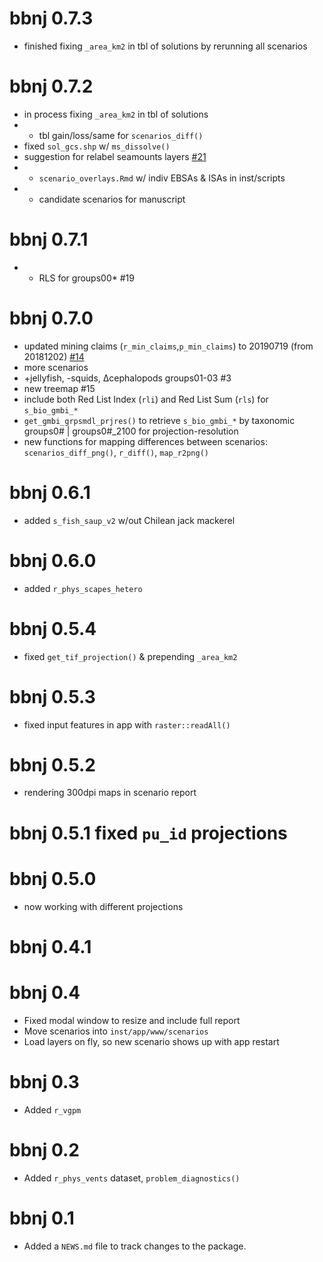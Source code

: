 # bbnj 0.7.3

* finished fixing `_area_km2` in tbl of solutions by rerunning all scenarios

# bbnj 0.7.2

* in process fixing `_area_km2` in tbl of solutions
* + tbl gain/loss/same for `scenarios_diff()`
* fixed `sol_gcs.shp` w/ `ms_dissolve()`
* suggestion for relabel seamounts layers [#21](https://github.com/ecoquants/bbnj/issues/21)
* + `scenario_overlays.Rmd` w/ indiv EBSAs & ISAs in inst/scripts
* + candidate scenarios for manuscript

# bbnj 0.7.1

* + RLS for groups00* #19

# bbnj 0.7.0

* updated mining claims (`r_min_claims`,`p_min_claims`) to 20190719 (from 20181202) [#14](https://github.com/ecoquants/bbnj/issues/14)
* more scenarios
* +jellyfish, -squids, ∆cephalopods groups01-03 #3
* new treemap #15
* include both Red List Index (`rli`) and Red List Sum (`rls`) for `s_bio_gmbi_*`
* `get_gmbi_grpsmdl_prjres()` to retrieve `s_bio_gmbi_*` by taxonomic groups0# | groups0#_2100 for projection-resolution
* new functions for mapping differences between scenarios: `scenarios_diff_png()`, `r_diff()`, 
`map_r2png()`

# bbnj 0.6.1

* added `s_fish_saup_v2` w/out Chilean jack mackerel

# bbnj 0.6.0

* added `r_phys_scapes_hetero`

# bbnj 0.5.4

* fixed `get_tif_projection()` & prepending `_area_km2`

# bbnj 0.5.3

* fixed input features in app with `raster::readAll()`

# bbnj 0.5.2

* rendering 300dpi maps in scenario report

# bbnj 0.5.1 fixed `pu_id` projections

# bbnj 0.5.0

* now working with different projections

# bbnj 0.4.1

# bbnj 0.4

* Fixed modal window to resize and include full report
* Move scenarios into `inst/app/www/scenarios`
* Load layers on fly, so new scenario shows up with app restart

# bbnj 0.3

* Added `r_vgpm`

# bbnj 0.2

* Added `r_phys_vents` dataset, `problem_diagnostics()`

# bbnj 0.1

* Added a `NEWS.md` file to track changes to the package.
